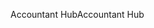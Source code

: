 <span data-ttu-id="e23c2-101">Accountant Hub</span><span class="sxs-lookup"><span data-stu-id="e23c2-101">Accountant Hub</span></span>
